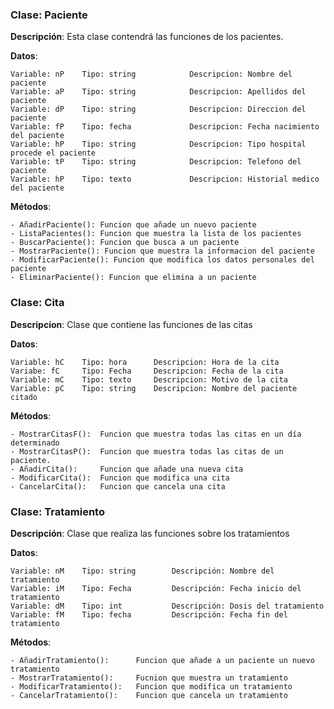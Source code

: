 
###	Clase: Paciente

**Descripción**: Esta clase contendrá las funciones de los pacientes.

**Datos**: 

	Variable: nP	Tipo: string			Descripcion: Nombre del paciente
	Variable: aP	Tipo: string			Descripcion: Apellidos del paciente
	Variable: dP	Tipo: string			Descripcion: Direccion del paciente
	Variable: fP	Tipo: fecha				Descripcion: Fecha nacimiento del paciente
	Variable: hP	Tipo: string			Descripcion: Tipo hospital procede el paciente
	Variable: tP 	Tipo: string			Descripcion: Telefono del paciente
	Variable: hP 	Tipo: texto				Descripcion: Historial medico del paciente

**Métodos**:

	- AñadirPaciente(): Funcion que añade un nuevo paciente
	- ListaPacientes():	Funcion que muestra la lista de los pacientes
	- BuscarPaciente(): Funcion que busca a un paciente
	- MostrarPaciente(): Funcion que muestra la informacion del paciente
	- ModificarPaciente(): Funcion que modifica los datos personales del paciente
	- EliminarPaciente(): Funcion que elimina a un paciente

###	Clase:	Cita

**Descripcion**: Clase que contiene las funciones de las citas

**Datos**: 
	
	Variable: hC	Tipo: hora 		Descripcion: Hora de la cita
	Variabe: fC 	Tipo: Fecha 	Descripcion: Fecha de la cita
	Variable: mC 	Tipo: texto		Descripcion: Motivo de la cita
	Variable: pC 	Tipo: string	Descripcion: Nombre del paciente citado

**Métodos**:

	- MostrarCitasF(): 	Funcion que muestra todas las citas en un día determinado
	- MostrarCitasP(): 	Funcion que muestra todas las citas de un paciente.
	- AñadirCita():		Funcion que añade una nueva cita
	- ModificarCita(): 	Funcion que modifica una cita
	- CancelarCita():	Funcion que cancela una cita


###	Clase: Tratamiento

**Descripción**: Clase que realiza las funciones sobre los tratamientos

**Datos**:

	Variable: nM 	Tipo: string 		Descripción: Nombre del tratamiento
	Variable: iM 	Tipo: Fecha 		Descripción: Fecha inicio del tratamiento
	Variable: dM 	Tipo: int			Descripción: Dosis del tratamiento
	Variable: fM 	Tipo: fecha 		Descripción: Fecha fin del tratamiento

**Métodos**:

	- AñadirTratamiento():		Funcion que añade a un paciente un nuevo tratamiento
	- MostrarTratamiento():		Fucnion que muestra un tratamiento
	- ModificarTratamiento():	Funcion que modifica un tratamiento
	- CancelarTratamiento():	Funcion que cancela un tratamiento
